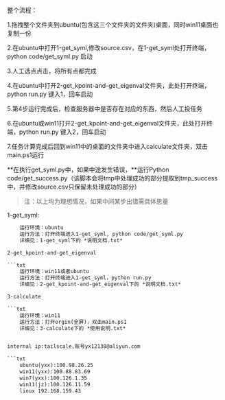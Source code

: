 整个流程：

1.拖拽整个文件夹到ubuntu(包含这三个文件夹的文件夹)桌面，同时win11桌面也复制一份

2.在ubuntu中打开1-get_syml,修改source.csv，在1-get_syml处打开终端，python code/get_syml.py 启动

3.人工选点点击，将所有点都完成

4.在ubuntu中打开2-get_kpoint-and-get_eigenval文件夹，此处打开终端，python run.py 键入1，回车启动

5.第4步运行完成后，检查服务器中是否存在对应的东西，然后人工投任务

6.在ubuntu或win11打开2-get_kpoint-and-get_eigenval文件夹，此处打开终端，python run.py 键入2，回车启动

7.任务计算完成后回到win11中的桌面的文件夹中进入calculate文件夹，双击main.ps1运行

**在执行get_syml.py中，如果中途发生错误，**运行Python code/get_success.py（该脚本会将tmp中处理成功的部分提取到tmp_success中，并修改source.csv只保留未处理成功的部分）

> 注：以上均为理想情况，如果中间某步出错需具体思量

1-get_syml:

```txt
    运行环境：ubuntu
    运行方法：打开终端进入1-get_syml, python code/get_syml.py
    详细见：1-get_syml下的 *说明文档.txt*

2-get_kpoint-and-get_eigenval

```txt
    运行环境：win11或者ubuntu
    运行方法：打开终端进入1-get_syml，python run.py
    详细见：2-get_kpoint-and-get_eigenval下的 *说明文档.txt*

3-calculate

```txt
    运行环境：win11
    运行方法：打开orgin(全屏)，双击main.ps1
    详细见：3-calculate下的 *使用说明.txt*


internal ip:tailscale,账号yx12138@aliyun.com

```txt
    ubuntu(yxx):100.98.26.25
    win11(yxx):100.88.83.69
    win7(yxx):100.126.1.35
    win11(jz):100.126.11.59
    linux 192.168.159.43
